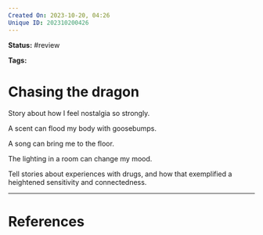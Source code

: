 ```yaml
---
Created On: 2023-10-20, 04:26
Unique ID: 202310200426
---
```

**Status:** #review 

**Tags:** 

# Chasing the dragon

Story about how I feel nostalgia so strongly. 

A scent can flood my body with goosebumps. 

A song can bring me to the floor.

The lighting in a room can change my mood. 


Tell stories about experiences with drugs, and how that exemplified a heightened sensitivity and connectedness. 



---
# References
